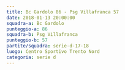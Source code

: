```yaml
---
title: Bc Gardolo 86 - Psg Villafranca 57
date: 2018-01-13 20:00:00
squadra-a: Bc Gardolo
punteggio-a: 86
squadra-b: Psg Villafranca
punteggio-b: 57
partite/squadra: serie-d-17-18
luogo: Centro Sportivo Trento Nord
categoria: serie d
---
```

